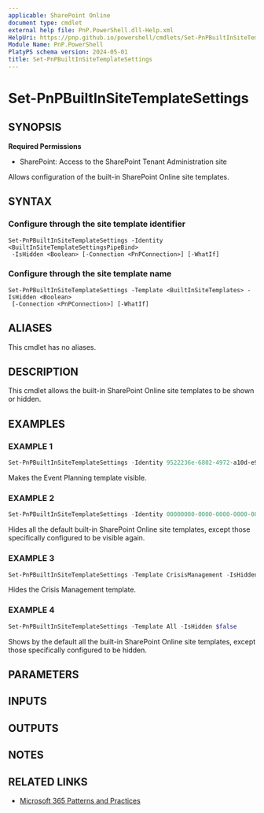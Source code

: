 ```yaml
---
applicable: SharePoint Online
document type: cmdlet
external help file: PnP.PowerShell.dll-Help.xml
HelpUri: https://pnp.github.io/powershell/cmdlets/Set-PnPBuiltInSiteTemplateSettings.html
Module Name: PnP.PowerShell
PlatyPS schema version: 2024-05-01
title: Set-PnPBuiltInSiteTemplateSettings
---
```


# Set-PnPBuiltInSiteTemplateSettings

## SYNOPSIS

**Required Permissions**

* SharePoint: Access to the SharePoint Tenant Administration site

Allows configuration of the built-in SharePoint Online site templates.

## SYNTAX

### Configure through the site template identifier

```
Set-PnPBuiltInSiteTemplateSettings -Identity <BuiltInSiteTemplateSettingsPipeBind>
 -IsHidden <Boolean> [-Connection <PnPConnection>] [-WhatIf]
```

### Configure through the site template name

```
Set-PnPBuiltInSiteTemplateSettings -Template <BuiltInSiteTemplates> -IsHidden <Boolean>
 [-Connection <PnPConnection>] [-WhatIf]
```

## ALIASES

This cmdlet has no aliases.

## DESCRIPTION

This cmdlet allows the built-in SharePoint Online site templates to be shown or hidden.

## EXAMPLES

### EXAMPLE 1

```powershell
Set-PnPBuiltInSiteTemplateSettings -Identity 9522236e-6802-4972-a10d-e98dc74b3344 -IsHidden $false
```

Makes the Event Planning template visible.

### EXAMPLE 2

```powershell
Set-PnPBuiltInSiteTemplateSettings -Identity 00000000-0000-0000-0000-000000000000 -IsHidden $true
```

Hides all the default built-in SharePoint Online site templates, except those specifically configured to be visible again.

### EXAMPLE 3

```powershell
Set-PnPBuiltInSiteTemplateSettings -Template CrisisManagement -IsHidden $true
```

Hides the Crisis Management template.

### EXAMPLE 4

```powershell
Set-PnPBuiltInSiteTemplateSettings -Template All -IsHidden $false
```

Shows by the default all the built-in SharePoint Online site templates, except those specifically configured to be hidden.

## PARAMETERS

## INPUTS

## OUTPUTS

## NOTES

## RELATED LINKS

- [Microsoft 365 Patterns and Practices](https://aka.ms/m365pnp)

